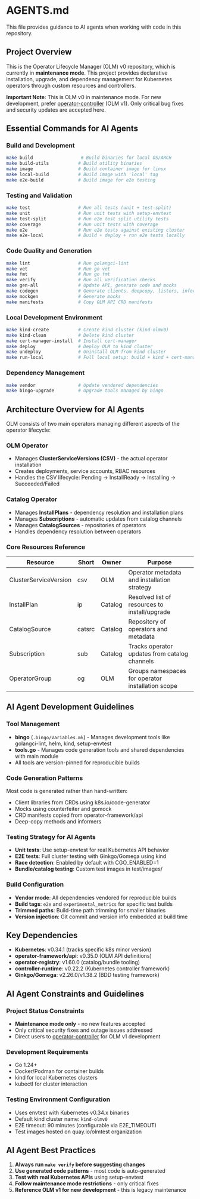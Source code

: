 # AGENTS.md

This file provides guidance to AI agents when working with code in this repository.

## Project Overview

This is the Operator Lifecycle Manager (OLM) v0 repository, which is currently in **maintenance mode**. This project provides declarative installation, upgrade, and dependency management for Kubernetes operators through custom resources and controllers.

**Important Note**: This is OLM v0 in maintenance mode. For new development, prefer [operator-controller](https://github.com/operator-framework/operator-controller) (OLM v1). Only critical bug fixes and security updates are accepted here.

## Essential Commands for AI Agents

### Build and Development
```bash
make build                  # Build binaries for local OS/ARCH
make build-utils           # Build utility binaries
make image                 # Build container image for linux
make local-build           # Build image with 'local' tag
make e2e-build             # Build image for e2e testing
```

### Testing and Validation
```bash
make test                  # Run all tests (unit + test-split)
make unit                  # Run unit tests with setup-envtest
make test-split            # Run e2e test split utility tests
make coverage              # Run unit tests with coverage
make e2e                   # Run e2e tests against existing cluster
make e2e-local             # Build + deploy + run e2e tests locally
```

### Code Quality and Generation
```bash
make lint                  # Run golangci-lint
make vet                   # Run go vet
make fmt                   # Run go fmt
make verify                # Run all verification checks
make gen-all               # Update API, generate code and mocks
make codegen               # Generate clients, deepcopy, listers, informers
make mockgen               # Generate mocks
make manifests             # Copy OLM API CRD manifests
```

### Local Development Environment
```bash
make kind-create           # Create kind cluster (kind-olmv0)
make kind-clean            # Delete kind cluster
make cert-manager-install  # Install cert-manager
make deploy                # Deploy OLM to kind cluster
make undeploy              # Uninstall OLM from kind cluster
make run-local             # Full local setup: build + kind + cert-manager + deploy
```

### Dependency Management
```bash
make vendor                # Update vendored dependencies
make bingo-upgrade         # Upgrade tools managed by bingo
```

## Architecture Overview for AI Agents

OLM consists of two main operators managing different aspects of the operator lifecycle:

### OLM Operator
- Manages **ClusterServiceVersions (CSV)** - the actual operator installation
- Creates deployments, service accounts, RBAC resources
- Handles the CSV lifecycle: Pending → InstallReady → Installing → Succeeded/Failed

### Catalog Operator  
- Manages **InstallPlans** - dependency resolution and installation plans
- Manages **Subscriptions** - automatic updates from catalog channels
- Manages **CatalogSources** - repositories of operators
- Handles dependency resolution between operators

### Core Resources Reference
| Resource | Short | Owner | Purpose |
|----------|-------|-------|---------|
| ClusterServiceVersion | csv | OLM | Operator metadata and installation strategy |
| InstallPlan | ip | Catalog | Resolved list of resources to install/upgrade |
| CatalogSource | catsrc | Catalog | Repository of operators and metadata |
| Subscription | sub | Catalog | Tracks operator updates from catalog channels |
| OperatorGroup | og | OLM | Groups namespaces for operator installation scope |

## AI Agent Development Guidelines

### Tool Management
- **bingo** (`.bingo/Variables.mk`) - Manages development tools like golangci-lint, helm, kind, setup-envtest
- **tools.go** - Manages code generation tools and shared dependencies with main module
- All tools are version-pinned for reproducible builds

### Code Generation Patterns
Most code is generated rather than hand-written:
- Client libraries from CRDs using k8s.io/code-generator
- Mocks using counterfeiter and gomock  
- CRD manifests copied from operator-framework/api
- Deep-copy methods and informers

### Testing Strategy for AI Agents
- **Unit tests**: Use setup-envtest for real Kubernetes API behavior
- **E2E tests**: Full cluster testing with Ginkgo/Gomega using kind
- **Race detection**: Enabled by default with CGO_ENABLED=1
- **Bundle/catalog testing**: Custom test images in test/images/

### Build Configuration
- **Vendor mode**: All dependencies vendored for reproducible builds
- **Build tags**: `e2e` and `experimental_metrics` for specific test builds
- **Trimmed paths**: Build-time path trimming for smaller binaries
- **Version injection**: Git commit and version info embedded at build time

## Key Dependencies

- **Kubernetes**: v0.34.1 (tracks specific k8s minor version)
- **operator-framework/api**: v0.35.0 (OLM API definitions)
- **operator-registry**: v1.60.0 (catalog/bundle tooling)
- **controller-runtime**: v0.22.2 (Kubernetes controller framework)
- **Ginkgo/Gomega**: v2.26.0/v1.38.2 (BDD testing framework)

## AI Agent Constraints and Guidelines

### Project Status Constraints
- **Maintenance mode only** - no new features accepted
- Only critical security fixes and outage issues addressed
- Direct users to [operator-controller](https://github.com/operator-framework/operator-controller) for OLM v1 development

### Development Requirements
- Go 1.24+
- Docker/Podman for container builds
- kind for local Kubernetes clusters
- kubectl for cluster interaction

### Testing Environment Configuration
- Uses envtest with Kubernetes v0.34.x binaries
- Default kind cluster name: `kind-olmv0`
- E2E timeout: 90 minutes (configurable via E2E_TIMEOUT)
- Test images hosted on quay.io/olmtest organization

## AI Agent Best Practices

1. **Always run `make verify` before suggesting changes**
2. **Use generated code patterns** - most code is auto-generated
3. **Test with real Kubernetes APIs** using setup-envtest
4. **Follow maintenance mode restrictions** - only critical fixes
5. **Reference OLM v1 for new development** - this is legacy maintenance